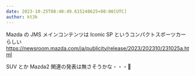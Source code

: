 ```yaml
---
date: 2023-10-25T08:40:49.615248625+00:00[UTC]
author: kt3k
---
```

Mazda の JMS メインコンテンツは Iconic SP というコンパクトスポーツカーらしい https://newsroom.mazda.com/ja/publicity/release/2023/202310/231025a.html

SUV とか Mazda2 関連の発表は無さそうかな・・・🤔
